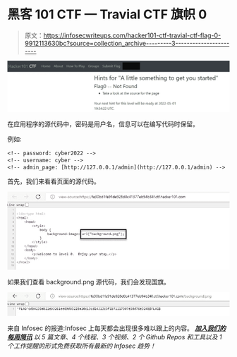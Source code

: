 # 黑客 101 CTF — Travial CTF 旗帜 0

> 原文：<https://infosecwriteups.com/hacker101-ctf-travial-ctf-flag-0-9912113630bc?source=collection_archive---------3----------------------->

![](img/5b6b6c3b71fc61ad33be1d38dd09a599.png)

在应用程序的源代码中，密码是用户名，信息可以在编写代码时保留。

例如:

```
<!-- password: cyber2022 -->
<!-- username: cyber -->
<!-- admin_page: [http://127.0.0.1/admin](http://127.0.0.1/admin) -->
```

首先，我们来看看页面的源代码。

![](img/f1f32d94cb57499901794848b3727246.png)

如果我们查看 background.png 源代码，我们会发现国旗。

![](img/c03801cde421e6dd01bd885e95d0edf2.png)

来自 Infosec 的报道:Infosec 上每天都会出现很多难以跟上的内容。 [***加入我们的每周简讯***](https://weekly.infosecwriteups.com/) *以 5 篇文章、4 个线程、3 个视频、2 个 Github Repos 和工具以及 1 个工作提醒的形式免费获取所有最新的 Infosec 趋势！*